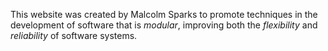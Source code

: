 This website was created by Malcolm Sparks to promote techniques in the
development of software that is _modular_, improving both the _flexibility_ and _reliability_ of software systems.
